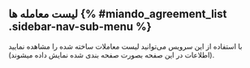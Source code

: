 ## لیست معامله ها  {% #miando_agreement_list .sidebar-nav-sub-menu %}
با استفاده از این سرویس می‌توانید لیست معاملات ساخته شده را مشاهده نمایید (اطلاعات در این صفحه بصورت صفحه بندی شده نمایش داده میشوند).
